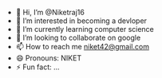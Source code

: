 - 👋 Hi, I’m @Niketraj16
- 👀 I’m interested in becoming a devloper
- 🌱 I’m currently learning computer science
- 💞️ I’m looking to collaborate on google
- 📫 How to reach me niket42@gmail.com  
- 😄 Pronouns: NIKET
- ⚡ Fun fact: ...

<!---
Niketraj16/Niketraj16 is a ✨ special ✨ repository because its `README.md` (this file) appears on your GitHub profile.
You can click the Preview link to take a look at your changes.
--->
